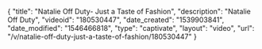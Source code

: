 {
    "title": "Natalie Off Duty- Just a Taste of Fashion",
    "description": "Natalie Off Duty",
    "videoid": "180530447",
    "date_created": "1539903841",
    "date_modified": "1546466818",
    "type": "captivate",
    "layout": "video",
    "url": "\/v\/natalie-off-duty-just-a-taste-of-fashion\/180530447"
}